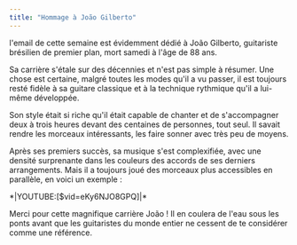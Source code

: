 ```yaml
---
title: "Hommage à João Gilberto"
---
```


l'email de cette semaine est évidemment dédié à João Gilberto, guitariste 
brésilien de premier plan, mort samedi à l'âge de 88 ans.

Sa carrière s'étale sur des décennies et n'est pas simple à résumer. Une chose 
est certaine, malgré toutes les modes qu'il a vu passer, il est toujours resté 
fidèle à sa guitare classique et à la technique rythmique qu'il a lui-même 
développée.

Son style était si riche qu'il était capable de chanter et de s'accompagner 
deux à trois heures devant des centaines de personnes, tout seul. Il savait 
rendre les morceaux intéressants, les faire sonner avec très peu de moyens.

Après ses premiers succès, sa musique s'est complexifiée, avec une densité 
surprenante dans les couleurs des accords de ses derniers arrangements. Mais il 
a toujours joué des morceaux plus accessibles en parallèle, en voici un 
exemple :

\*\|YOUTUBE:[$vid=eKy6NJO8GPQ]\|\*

Merci pour cette magnifique carrière João ! Il en coulera de l'eau sous les 
ponts avant que les guitaristes du monde entier ne cessent de te considérer 
comme une référence.
